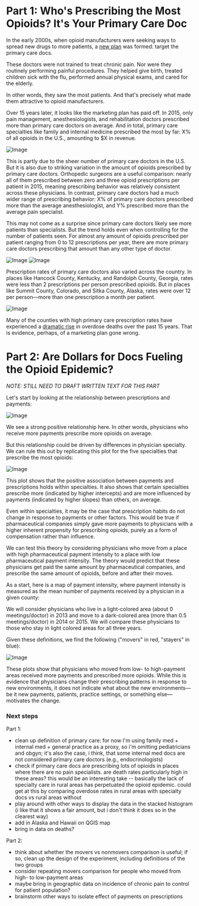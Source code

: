 # Part 1: Who's Prescribing the Most Opioids? It's Your Primary Care Doc

In the early 2000s, when opioid manufacturers were seeking ways to spread new drugs to more patients, a [new plan](http://ajph.aphapublications.org/doi/abs/10.2105/AJPH.2007.131714) was formed: target the primary care docs.

These doctors were not trained to treat chronic pain.  Nor were they routinely performing painful procedures.  They helped give birth, treated children sick with the flu, performed annual physical exams, and cared for the elderly.

In other words, they saw the most patients.  And that's precisely what made them attractive to opioid manufacturers.

Over 15 years later, it looks like the marketing plan has paid off.  In 2015, only pain management, anesthesiologists, and rehabilitation doctors prescribed more than primary care doctors on average.  And in total, primary care specialties like family and internal medicine prescribed the most by far: X% of all opioids in the U.S., amounting to $X in revenue.

![Image](plots/specialty_top10pre_total.png)

This is partly due to the sheer number of primary care doctors in the U.S.  But it is also due to striking variation in the amount of opioids prescribed by primary care doctors.  Orthopedic surgeons are a useful comparison: nearly all of them prescribed between zero and three opioid prescriptions per patient in 2015, meaning prescribing behavior was relatively consistent across these physicians.  In contrast, primary care doctors had a much wider range of prescribing behavior: X% of primary care doctors prescribed more than the average anesthesiologist, and Y% prescribed more than the average pain specialist.

This may not come as a surprise since primary care doctors likely see more patients than specialists.  But the trend holds even when controlling for the number of patients seen.  For almost any amount of opioids prescribed per patient ranging from 0 to 12 prescriptions per year, there are more primary care doctors prescribing that amount than any other type of doctor.


![Image](plots/map_prescriptions_primarycare.png)
![Image](plots/map_overdose_deaths.png)

Prescription rates of primary care doctors also varied across the country.  In  places like Hancock County, Kentucky, and Randolph County, Georgia, rates were less than 2 prescriptions per person prescribed opioids.  But in places like Summit County, Colorado, and Sitka County, Alaska, rates were over 12 per person&mdash;more than one prescription a month per patient.

![Image](plots/map_prescriptions_primarycare.png)

Many of the counties with high primary care prescription rates have experienced a [dramatic rise](https://www.theguardian.com/society/ng-interactive/2016/may/25/opioid-epidemic-overdose-deaths-map) in overdose deaths over the past 15 years.  That is evidence, perhaps, of a marketing plan gone wrong.

# Part 2: Are Dollars for Docs Fueling the Opioid Epidemic?

_NOTE: STILL NEED TO DRAFT WRITTEN TEXT FOR THIS PART_

Let's start by looking at the relationship between prescriptions and payments:

![Image](plots/meetings_30dayfill.png)

We see a strong positive relationship here. In other words, physicians who receive more payments prescribe more opioids on average.

But this relationship could be driven by differences in physician specialty.  We can rule this out by replicating this plot for the five specialties that prescribe the most opioids:

![Image](plots/prescriptions_meetings_by_specialty.png)

This plot shows that the positive association between payments and prescriptions  holds within specialties.  It also shows that certain specialties prescribe more (indicated by higher intercepts) and are more influenced by payments (indicated by  higher slopes) than others, on average.

Even within specialties, it may be the case that prescription habits do not change in response to payments or other factors.  This would be true if pharmaceutical companies simply gave more payments to physicians with a higher inherent propensity for prescribing opioids, purely as a form of compensation rather than influence.

We can test this theory by considering physicians who move from a place with high pharmaceutical payment intensity to a place with low pharmaceutical payment intensity.  The theory would predict that these physicians get paid the same amount by pharmaceutical companies, and prescribe the same amount of opioids, before and after their moves.

As a start, here is a map of payment intensity, where payment intensity is measured as the mean number of payments received by a physician in a given county:

We will consider physicians who live in a light-colored area (about 0 meetings/doctor) in 2013 and move to a dark-colored area (more than 0.5 meetings/doctor) in 2014 or 2015.  We will compare these physicians to those who stay in light colored areas for all three years.

Given these definitions, we find the following ("movers" in red, "stayers" in blue):

![Image](plots/pot.png)

These plots show that physicians who moved from low- to high-payment areas received more payments and prescribed more opioids.  While this is evidence that physicians change their prescribing patterns in response to new environments, it does not indicate what about the new environments&mdash;be it new payments, patients, practice settings, or something else&mdash;motivates the change.

### Next steps

Part 1:
- clean up definition of primary care: for now I'm using family med + internal med + general practice as a proxy, so i'm omitting pediatricians and obgyn; it's also the case, i think, that some internal med docs are not considered primary care doctors (e.g., endocrinologists)
- check if primary care docs are prescribing lots of opioids in places where there are no pain specialists. are death rates particularly high in these areas? this would be an interesting take -- basically the lack of specialty care in rural areas has perpetuated the opioid epidemic. could get at this by comparing overdose rates in rural areas with specialty docs vs rural areas without
- play around with other ways to display the data in the stacked histogram (i like that it shows a fair amount, but i don't think it does so in the clearest way)
- add in Alaska and Hawaii on QGIS map
- bring in data on deaths?

Part 2:
- think about whether the movers vs nonmovers comparison is useful; if so, clean up the design of the experiment, including definitions of the two groups
- consider repeating movers comparison for people who moved from high- to low-payment areas
- maybe bring in geographic data on incidence of chronic pain to control for patient population?
- brainstorm other ways to isolate effect of payments on prescriptions